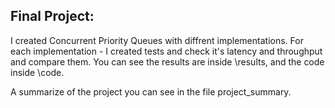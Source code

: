 Final Project:
--------------

I created Concurrent Priority Queues with diffrent implementations.
For each implementation - I created tests and check it's latency and throughput and compare them.
You can see the results are inside \results, and the code inside \code.

A summarize of the project you can see in the file project_summary.
